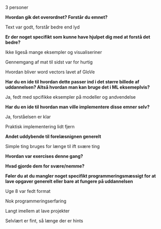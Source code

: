 3 personer

**Hvordan gik det overordnet? Forstår du emnet?**

Text var godt, forstår bedre end lyd

**Er der noget specifikt som kunne have hjulpet dig med at forstå det bedre?**

Ikke ligeså mange eksempler og visualiseriner

Gennemgang af mat til sidst var for hurtig

Hvordan bliver word vectors lavet af GloVe

**Har du en ide til hvordan dette passer ind i det større billede af uddannelsen? Altså hvordan man kan bruge det i ML eksemeplvis?**

Ja, fedt med spcifikke eksempler på modeller og andvendelse

**Har du en ide til hvordan man ville implementere disse emner selv?**

Ja, forståelsen er klar

Praktisk implementering lidt fjern

**Andet uddybende til forelæsnignen generelt**

Simple ting bruges for længe til ift svære ting

**Hvordan var exercises denne gang?**

**Hvad gjorde dem for svære/nemme?**

**Føler du at du mangler noget specifikt programmeringsmæssigt for at lave opgaver generelt eller bare at fungere på uddannelsen**

Uge 8 var fedt format

Nok programmeringserfaring

Langt imellem at lave projekter

Selvlært er fint, så længe der er hints
